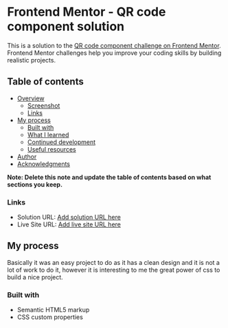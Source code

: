 # Frontend Mentor - QR code component solution

This is a solution to the [QR code component challenge on Frontend Mentor](https://www.frontendmentor.io/challenges/qr-code-component-iux_sIO_H). Frontend Mentor challenges help you improve your coding skills by building realistic projects. 

## Table of contents

- [Overview](#overview)
  - [Screenshot](#screenshot)
  - [Links](#links)
- [My process](#my-process)
  - [Built with](#built-with)
  - [What I learned](#what-i-learned)
  - [Continued development](#continued-development)
  - [Useful resources](#useful-resources)
- [Author](#author)
- [Acknowledgments](#acknowledgments)

**Note: Delete this note and update the table of contents based on what sections you keep.**

### Links

- Solution URL: [Add solution URL here](https://github.com/Ringoelie/QR-CODE-COMPONENT-MAIN.git)
- Live Site URL: [Add live site URL here](https://ringoelie.github.io/QR-CODE-COMPONENT-MAIN/)

## My process

Basically it was an easy project to do as it has a clean design and it is not a lot of work to do it, however it is interesting to me the great power of css to build a nice project.

### Built with

- Semantic HTML5 markup
- CSS custom properties
